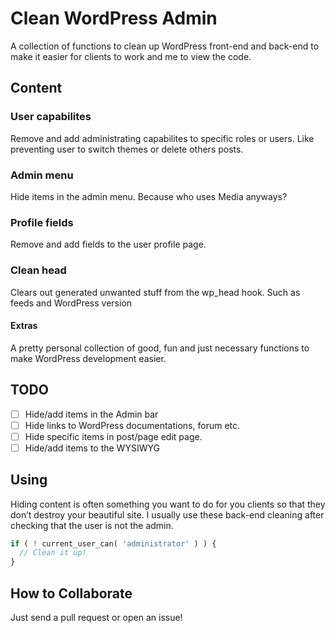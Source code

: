 # Clean WordPress Admin
A collection of functions to clean up WordPress front-end and back-end
to make it easier for clients to work and me to view the code.

## Content

### User capabilites
Remove and add administrating capabilites to specific roles or users. Like preventing user to switch themes or delete others posts.

### Admin menu
Hide items in the admin menu. Because who uses Media anyways?

### Profile fields
Remove and add fields to the user profile page.

### Clean head
Clears out generated unwanted stuff from the wp_head hook. Such as feeds and WordPress version

#### Extras
A pretty personal collection of good, fun and just necessary functions
to make WordPress development easier.

## TODO
- [ ] Hide/add items in the Admin bar
- [ ] Hide links to WordPress documentations, forum etc.
- [ ] Hide specific items in post/page edit page.
- [ ] Hide/add items to the WYSIWYG

## Using
Hiding content is often something you want to do for you clients so that they don’t destroy your beautiful site. I usually use these back-end cleaning after checking that the user is not the admin.
```php
if ( ! current_user_can( 'administrator' ) ) {
  // Clean it up!
}
```

## How to Collaborate
Just send a pull request or open an issue!
